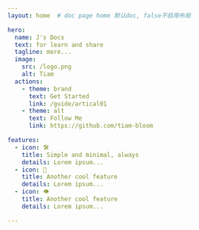 ```yaml
---
layout: home  # doc page home 默认doc, false不启用布局

hero:
  name: J's Docs
  text: for learn and share
  tagline: more...
  image:
    src: /logo.png
    alt: Tiam
  actions:
    - theme: brand
      text: Get Started
      link: /guide/artical01
    - theme: alt
      text: Follow Me
      link: https://github.com/tiam-bloom

features:
  - icon: 🛠️
    title: Simple and minimal, always
    details: Lorem ipsum...
  - icon: 🎉
    title: Another cool feature
    details: Lorem ipsum...
  - icon: 👁️
    title: Another cool feature
    details: Lorem ipsum...

---
```


<style>
/* 标题颜色 */
:root {
  --vp-home-hero-name-color: transparent;
  --vp-home-hero-name-background: -webkit-linear-gradient(120deg, #bd34fe, #41d1ff);
}
</style>